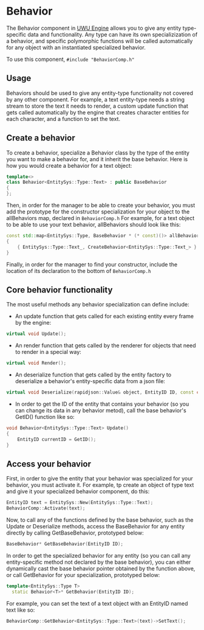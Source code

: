 # Behavior
The Behavior component in [UWU Engine](../../README.md) allows you to give any entity type-specific data and functionality. Any type can have its own specializization of a behavior, and specific polymorphic functions will be called automatically for any object with an instantiated specialized behavior.

To use this component, `#include "BehaviorComp.h"`

## Usage
 Behaviors should be used to give any entity-type functionality not covered by any other component. For example, a text entity-type needs a string stream to store the text it needs to render, a custom update function that gets called automatically by the engine that creates character entities for each character, and a function to set the text.

 ## Create a behavior
 To create a behavior, specialize a Behavior class by the type of the entity you want to make a behavior for, and it inherit the base behavior. Here is how you would create a behavior for a text object:

```cpp
template<>
class Behavior<EntitySys::Type::Text> : public BaseBehavior
{
};
```

Then, in order for the manager to be able to create your behavior, you must add the prototype for the constructor specialization for your object to the allBehaviors map, declared in
`BehaviorComp.h`
For example, for a text object to be able to use your text behavior, allBehaviors should look like this:

```cpp
const std::map<EntitySys::Type, BaseBehavior * (* const)()> allBehaviors =
{ 
    { EntitySys::Type::Text_, CreateBehavior<EntitySys::Type::Text_> }
}
```
Finally, in order for the manager to find your constructor, include the location of its declaration to the bottom of `BehaviorComp.h`

## Core behavior functionality
The most useful methods any behavior specialization can define include:

* An update function that gets called for each existing entity every frame by the engine:
```cpp
virtual void Update();
```

* An render function that gets called by the renderer for objects that need to render in a special way:
```cpp
virtual void Render();
```

* An deserialize function that gets called by the entity factory to deserialize a behavior's entity-specific data from a json file:
```cpp
virtual void Deserialize(rapidjson::Value& object, EntityID ID, const char* filePath);
```
* In order to get the ID of the entity that contains your behavior (so you can change its data in any behavior metod), call the base behavior's GetID() function like so:
```cpp
void Behavior<EntitySys::Type::Text> Update()
{
    EntityID currentID = GetID();
}
```
## Access your behavior
First, in order to give the entity that your behavior was specialized for your behavior, you must activate it. For example, tp create an object of type text and give it your specialized behavior component, do this:

```cpp
EntityID text = EntitySys::New(EntitySys::Type::Text);
BehaviorComp::Activate(text);
```

Now, to call any of the functions defined by the base behavior, such as the Update or Deserialize methods, access the BaseBehavior for any entity directly by calling GetBaseBehavior, prototyped below:
```cpp
BaseBehavior* GetBaseBehavior(EntityID ID);
```

In order to get the specialized behavior for any entity (so you can call any entity-specific method not declared by the base behavior), you can either dynamically cast the base behavior pointer obtained by the function above, or call GetBehavior for your specialization, prototyped below:
```cpp
template<EntitySys::Type T>
  static Behavior<T>* GetBehavior(EntityID ID);
```

For example, you can set the text of a text object with an EntityID named text like so:
```cpp
BehaviorComp::GetBehavior<EntitySys::Type::Text>(text)->SetText();
```
